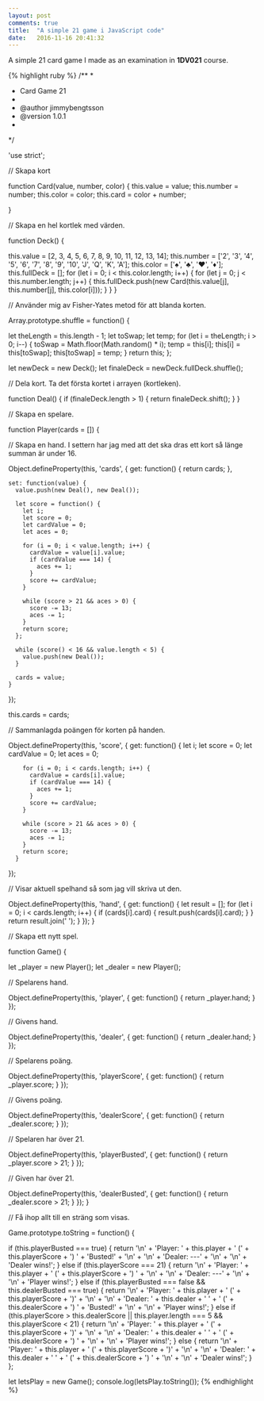```yaml
---
layout: post
comments: true
title:  "A simple 21 game i JavaScript code"
date:   2016-11-16 20:41:32
---
```

A simple 21 card game I made as an examination in __1DV021__ course.

<!--break-->

{% highlight ruby %}
/**
 *
 * Card Game 21
 *
 * @author jimmybengtsson
 * @version 1.0.1
 *
 */

'use strict';

// Skapa kort

function Card(value, number, color) {
  this.value = value;
  this.number = number;
  this.color = color;
  this.card = color + number;

}

// Skapa en hel kortlek med värden.

function Deck() {

  this.value = [2, 3, 4, 5, 6, 7, 8, 9, 10, 11, 12, 13, 14];
  this.number = ['2', '3', '4', '5', '6', '7', '8', '9', '10', 'J', 'Q', 'K', 'A'];
  this.color = ['♠', '♣', '♥', '♦'];
  this.fullDeck = [];
  for (let i = 0; i < this.color.length; i++) {
    for (let j = 0; j < this.number.length; j++) {
      this.fullDeck.push(new Card(this.value[j], this.number[j], this.color[i]));
    }
  }
}

// Använder mig av Fisher-Yates metod för att  blanda korten.

Array.prototype.shuffle = function() {

  let theLength = this.length - 1;
  let toSwap;
  let temp;
  for (let i = theLength; i > 0; i--) {
    toSwap = Math.floor(Math.random() * i);
    temp = this[i];
    this[i] = this[toSwap];
    this[toSwap] = temp;
  }
  return this;
};

let newDeck = new Deck();
let finaleDeck = newDeck.fullDeck.shuffle();

// Dela kort. Ta det första kortet i arrayen (kortleken).

function Deal() {
  if (finaleDeck.length > 1) {
    return finaleDeck.shift();
  }
}

// Skapa en spelare.

function Player(cards = []) {

  // Skapa en hand. I settern har jag med att det ska dras ett kort så länge summan är under 16.

  Object.defineProperty(this, 'cards', {
    get: function() {
      return cards;
    },

    set: function(value) {
      value.push(new Deal(), new Deal());

      let score = function() {
        let i;
        let score = 0;
        let cardValue = 0;
        let aces = 0;

        for (i = 0; i < value.length; i++) {
          cardValue = value[i].value;
          if (cardValue === 14) {
            aces += 1;
          }
          score += cardValue;
        }

        while (score > 21 && aces > 0) {
          score -= 13;
          aces -= 1;
        }
        return score;
      };

      while (score() < 16 && value.length < 5) {
        value.push(new Deal());
      }

      cards = value;
    }
  });

  this.cards = cards;

  // Sammanlagda poängen för korten på handen.

  Object.defineProperty(this, 'score', {
    get: function() {
        let i;
        let score = 0;
        let cardValue = 0;
        let aces = 0;

        for (i = 0; i < cards.length; i++) {
          cardValue = cards[i].value;
          if (cardValue === 14) {
            aces += 1;
          }
          score += cardValue;
        }

        while (score > 21 && aces > 0) {
          score -= 13;
          aces -= 1;
        }
        return score;
      }
  });

  // Visar aktuell spelhand så som jag vill skriva ut den.

  Object.defineProperty(this, 'hand', {
    get: function() {
      let result = [];
      for (let i = 0; i < cards.length; i++) {
        if (cards[i].card) {
          result.push(cards[i].card);
        }
      }
      return result.join('  ');
    }
  });
}

// Skapa ett nytt spel.

function Game() {

  let _player = new Player();
  let _dealer = new Player();

  // Spelarens hand.

  Object.defineProperty(this, 'player', {
    get: function() {
      return _player.hand;
    }
  });

  // Givens hand.

  Object.defineProperty(this, 'dealer', {
    get: function() {
      return _dealer.hand;
    }
  });

  // Spelarens poäng.

  Object.defineProperty(this, 'playerScore', {
    get: function() {
      return _player.score;
    }
  });

  // Givens poäng.

  Object.defineProperty(this, 'dealerScore', {
    get: function() {
      return _dealer.score;
    }
  });

  // Spelaren har över 21.

  Object.defineProperty(this, 'playerBusted', {
    get: function() {
      return _player.score > 21;
    }
  });

  // Given har över 21.

  Object.defineProperty(this, 'dealerBusted', {
    get: function() {
      return _dealer.score > 21;
    }
  });
}

// Få ihop allt till en sträng som visas.

Game.prototype.toString = function() {

  if (this.playerBusted === true) {
    return '\n' + 'Player: ' + this.player + ' (' + this.playerScore + ') ' + 'Busted!' + '\n' + '\n' +
        'Dealer: ---' + '\n' + '\n' + 'Dealer wins!';
  }
  else if (this.playerScore === 21) {
    return '\n' + 'Player: ' + this.player + ' (' + this.playerScore + ') ' + '\n' + '\n' +
      'Dealer: ---' + '\n' + '\n' + 'Player wins!';
  }
  else if (this.playerBusted === false && this.dealerBusted === true) {
    return '\n' + 'Player: ' + this.player + ' (' + this.playerScore + ')' + '\n' + '\n' +
      'Dealer: ' + this.dealer + ' ' + ' (' + this.dealerScore + ') ' + 'Busted!' + '\n' + '\n' + 'Player wins!';
  }
  else if (this.playerScore > this.dealerScore || this.player.length === 5 && this.playerScore < 21) {
    return '\n' + 'Player: ' + this.player + ' (' + this.playerScore + ')' + '\n' + '\n' +
      'Dealer: ' + this.dealer + ' ' + ' (' + this.dealerScore + ') ' + '\n' + '\n' + 'Player wins!';
  }
  else {
    return '\n' + 'Player: ' + this.player + ' (' + this.playerScore + ')' + '\n' + '\n' +
      'Dealer: ' + this.dealer + ' ' + ' (' + this.dealerScore + ') ' + '\n' + '\n' + 'Dealer wins!';
  }
};

let letsPlay = new Game();
console.log(letsPlay.toString());
{% endhighlight %}

